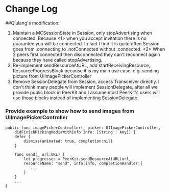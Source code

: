 # Change Log
##Qiulang's modification:
1. Maintain a MCSessionState in Session, only stopAdvertising when connected. Because <1> when you accept invitation there is no guarantee you will be connected. In fact I find it is quite often Session goes from .connecting to .notConnected without .connected. <2> When 2 peers first connected then disconnected they can't reconnect again because they have called stopAdvertising.
2. Re-implement sendResourceAtURL, add startReceivingResource, ResourceProgressBlock because it is my main use case, e.g. sending picture from UIImagePickerController
3. Remove SessionDelegate from Session, access Transceiver directly. I don't think many people will implement SessionDelegate, after all we provide public block in PeerKit and I assume most PeerKit's users will use those blocks instead of implementing SessionDelegate.

### Provide example to show how to send images from UIImagePickerController

    public func imagePickerController(_ picker: UIImagePickerController, 
        didFinishPickingMediaWithInfo info: [String : Any]) {
        defer {
            dismiss(animated: true, completion:nil)
        }
        
        func send(_ url:URL) {
            let progresses = PeerKit.sendResourceAtURL(url, 
            resourceName: "send", info:info, completionHandler:{
               ...
            }
        }
        ...
    }
    